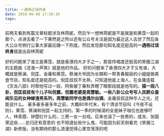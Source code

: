```yaml
---
title: 一遇杨过误终身
date: 2018-06-08 17:58:10
tags:
---
```



前两天看到有篇文章标题涉及林燕妮，然后乍一想林燕妮是不是就是和黄霑一起的那个。点进去看了一下果然是之所以还有公众号关注是因为最近这人去世了然后各大公众号例行公事大家最后蹭一下热度。然后发现那句知名度还挺高的**一遇杨过误终身**就是出自林燕妮
<!-- more -->
好的问题来了谁又是黄霑，就是香港四大才子之一，那首传唱度还挺高的笑傲江湖的主题曲《沧海一声笑》就是他的作品。
好的问题来了香港四大才子又有谁，大概就是蔡澜、倪匡、金庸和黄霑。蔡澜大爷因为长期和一帮青春靓丽的小姐姐做美食节目，知名度还是挺高的。倪匡叔叔不太熟，只知道他是上海人，在金庸连载《天龙八部》时帮他写过一段，阿紫被丁春秋弄瞎了眼那段就是他写的。**插一段八卦，倪匡叔叔有个儿子叫倪震，倪震老婆是周慧敏。一些八卦公众号写人民群众喜闻乐见的女神嫁渣男系列，周慧敏同学也是偶尔出镜**。金庸叔叔这种华人之光，还能说什么。
豪多豪多豪多年之前，大概80年代末，有个清谈节目叫《今夜不设防》，黄霑、蔡澜和倪匡一起主持的。第一季的时候请的全是妹子咖位也是够吓人，林青霞、钟楚红什么的，三男一女一台戏。后来也请了一些男的，成龙、张国荣这些……总归还有意思的
也不知道扯些什么鬼，可能因为前天刚看完《笑傲江湖》新修版，没有期待的那么浪漫觉得心里空荡荡的吧

